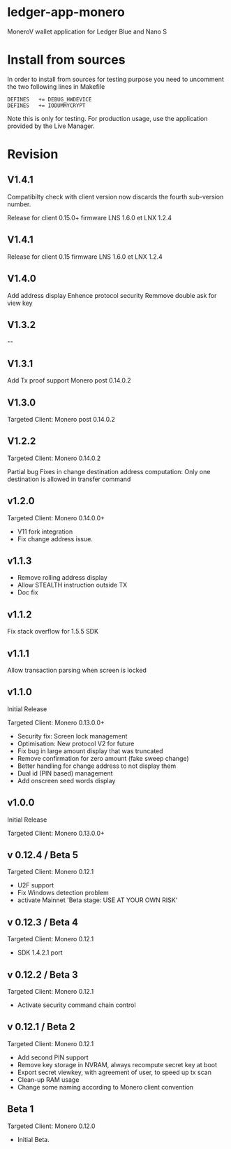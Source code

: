 # ledger-app-monero


MoneroV wallet application for Ledger Blue and Nano S

# Install from sources

In order to install from sources for testing purpose you need to uncomment the two following lines in Makefile

    DEFINES   += DEBUG_HWDEVICE
    DEFINES   += IODUMMYCRYPT

Note this is only for testing. For production usage, use the application provided by the Live Manager.

# Revision

## V1.4.1

 Compatibilty check with client version now discards the fourth sub-version number.

 Release for client 0.15.0+
 firmware LNS 1.6.0 et LNX 1.2.4

## V1.4.1

 Release for client 0.15
 firmware LNS 1.6.0 et LNX 1.2.4

## V1.4.0

Add address display
Enhence protocol security
Remmove double ask for view key

## V1.3.2

--

## V1.3.1

Add Tx proof support Monero post 0.14.0.2

## V1.3.0

Targeted Client: Monero post 0.14.0.2

## V1.2.2

Targeted Client: Monero 0.14.0.2

Partial bug Fixes in change destination address computation: Only one destination
is allowed in transfer command

## v1.2.0

Targeted Client: Monero 0.14.0.0+

- V11 fork integration
- Fix change address issue.

## v1.1.3

- Remove rolling address display
- Allow STEALTH instruction outside TX
- Doc fix

## v1.1.2

Fix stack overflow for 1.5.5 SDK

## v1.1.1

Allow transaction parsing when screen is locked

## v1.1.0

Initial Release

Targeted Client: Monero 0.13.0.0+

- Security fix: Screen lock management
- Optimisation: New protocol V2 for future
- Fix bug in large amount display that was truncated
- Remove confirmation for zero amount (fake sweep change)
- Better handling for change address to not display them
- Dual id (PIN based) management
- Add onscreen seed words display


## v1.0.0

Initial Release

Targeted Client: Monero 0.13.0.0+


## v 0.12.4 / Beta 5

Targeted Client: Monero 0.12.1

- U2F support
- Fix Windows detection problem
- activate Mainnet 'Beta stage: USE AT YOUR OWN RISK'

## v 0.12.3 / Beta 4

Targeted Client: Monero 0.12.1

- SDK 1.4.2.1 port

## v 0.12.2 / Beta 3

Targeted Client: Monero 0.12.1

- Activate security command chain control


## v 0.12.1 / Beta 2

Targeted Client: Monero 0.12.1

- Add second PIN support
- Remove key storage  in NVRAM, always recompute secret key at boot
- Export secret viewkey, with agreement of user, to speed up tx scan
- Clean-up RAM usage
- Change some naming according to Monero client convention

## Beta 1

Targeted Client: Monero 0.12.0

- Initial Beta.
